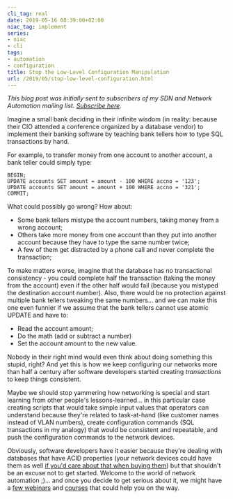 ```yaml
---
cli_tag: real
date: 2019-05-16 08:39:00+02:00
niac_tag: implement
series:
- niac
- cli
tags:
- automation
- configuration
title: Stop the Low-Level Configuration Manipulation
url: /2019/05/stop-low-level-configuration.html
---
```

*This blog post was initially sent to subscribers of my SDN and Network Automation mailing list. *[*Subscribe here*](http://www.ipspace.net/Subscribe/Five_SDN_Tips)*.*

Imagine a small bank deciding in their infinite wisdom (in reality: because their CIO attended a conference organized by a database vendor) to implement their banking software by teaching bank tellers how to type SQL transactions by hand.

For example, to transfer money from one account to another account, a bank teller could simply type:
<!--more-->
```
BEGIN;
UPDATE accounts SET amount = amount - 100 WHERE accno = '123';
UPDATE accounts SET amount = amount + 100 WHERE accno = '321';
COMMIT;
```

What could possibly go wrong? How about:

-   Some bank tellers mistype the account numbers, taking money from a wrong account;
-   Others take more money from one account than they put into another account because they have to type the same number twice;
-   A few of them get distracted by a phone call and never complete the transaction;

To make matters worse, imagine that the database has no transactional consistency - you could complete half the transaction (taking the money from the account) even if the other half would fail (because you mistyped the destination account number). Also, there would be no protection against multiple bank tellers tweaking the same numbers... and we can make this one even funnier if we assume that the bank tellers cannot use atomic UPDATE and have to:

-   Read the account amount;
-   Do the math (add or subtract a number)
-   Set the account amount to the new value.

Nobody in their right mind would even think about doing something this stupid, right? And yet this is how we keep configuring our networks more than half a century after software developers started creating *transactions* to keep things consistent.

Maybe we should stop yammering how networking is special and start learning from other people's lessons-learned... in this particular case creating scripts that would take simple input values that operators can understand because they're related to task-at-hand (like customer names instead of VLAN numbers), create configuration commands (SQL transactions in my analogy) that would be consistent and repeatable, and push the configuration commands to the network devices.

Obviously, software developers have it easier because they're dealing with databases that have ACID properties (your network devices could have them as well [if you'd care about that when buying them](/2016/10/network-automation-rfp-requirements.html)) but that shouldn't be an excuse not to get started. Welcome to the world of network automation ;)... and once you decide to get serious about it, we might have a [few webinars](https://www.ipspace.net/Roadmap/Network_Automation_webinars) and [courses](https://www.ipspace.net/Building_Network_Automation_Solutions) that could help you on the way.
